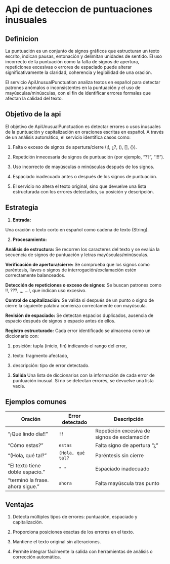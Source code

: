 # Api de deteccion de puntuaciones  inusuales 

## Definicion

La puntuación es un conjunto de signos gráficos que estructuran un texto escrito, indican pausas, entonación y delimitan unidades de sentido.
El uso incorrecto de la puntuación como la falta de signos de apertura, repeticiones excesivas o errores de espaciado puede alterar significativamente la claridad, coherencia y legibilidad de una oración.

El servicio ApiUnusualPunctuation analiza textos en español para detectar patrones anómalos o inconsistentes en la puntuación y el uso de mayúsculas/minúsculas, con el fin de identificar errores formales que afectan la calidad del texto.

## Objetivo de la api

El objetivo de ApiUnusualPunctuation es detectar errores o usos inusuales de la puntuación y capitalización en oraciones escritas en español.
A través de un análisis automático, el servicio identifica casos como:

1) Falta o exceso de signos de apertura/cierre (¡!, ¿?, (), [], {}).

2) Repetición innecesaria de signos de puntuación (por ejemplo, “??”, “!!!”).

3) Uso incorrecto de mayúsculas o minúsculas después de los signos.

4) Espaciado inadecuado antes o después de los signos de puntuación.

5) El servicio no altera el texto original, sino que devuelve una lista estructurada con los errores detectados, su posición y descripción.

## Estrategia

1. **Entrada:** 

Una oración o texto corto en español como cadena de texto (String).

2. **Procesamiento:**

**Análisis de estructura:**
Se recorren los caracteres del texto y se evalúa la secuencia de signos de puntuación y letras mayúsculas/minúsculas.

**Verificación de apertura/cierre:**
Se comprueba que los signos como paréntesis, llaves o signos de interrogación/exclamación estén correctamente balanceados.

**Detección de repeticiones o exceso de signos:**
Se buscan patrones como !!, ???, ,,, ...!, que indican uso excesivo.

**Control de capitalización:**
Se valida si después de un punto o signo de cierre la siguiente palabra comienza correctamente con mayúscula.

**Revisión de espaciado:**
Se detectan espacios duplicados, ausencia de espacio después de signos o espacio antes de ellos.

**Registro estructurado:**
Cada error identificado se almacena como un diccionario con:

  1) posición: tupla (inicio, fin) indicando el rango del error,

  2) texto: fragmento afectado,

  3) descripción: tipo de error detectado.

3. **Salida**
 Una lista de diccionarios con la información de cada error de puntuación inusual. Si no se detectan errores, se devuelve una lista vacía.

## Ejemplos comunes

 | Oración                            | Error detectado   | Descripción                                  |
| ---------------------------------- | ----------------- | -------------------------------------------- |
| “¡Qué lindo día!!”                 | `!!`              | Repetición excesiva de signos de exclamación |
| “Cómo estas?”                     | `estas`           | Falta signo de apertura “¿”                  |
| “(Hola, qué tal?”                  | `(Hola, qué tal?` | Paréntesis sin cierre                        |
| “El  texto tiene  doble  espacio.” | ` " " `              | Espaciado inadecuado                         |
| “terminó la frase. ahora sigue.”   | `ahora`           | Falta mayúscula tras punto                   |


## Ventajas 

1) Detecta múltiples tipos de errores: puntuación, espaciado y capitalización.

2) Proporciona posiciones exactas de los errores en el texto.

3) Mantiene el texto original sin alteraciones.

4) Permite integrar fácilmente la salida con herramientas de análisis o corrección automática.
